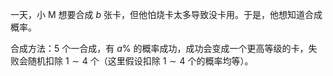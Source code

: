 一天，小 M 想要合成 $b$ 张卡，但他怕烧卡太多导致没卡用。于是，他想知道合成概率。

合成方法：$5$ 个一合成，有 $a\%$ 的概率成功，成功会变成一个更高等级的卡，失败会随机扣除 $1 \sim 4$ 个（这里假设扣除 $1 \sim 4$ 个的概率均等）。